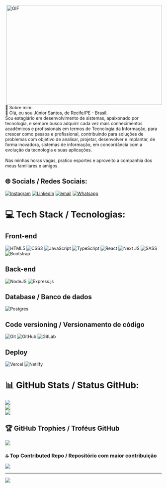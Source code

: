 <img align="right" alt="GIF" src="https://github.com/abhisheknaiidu/abhisheknaiidu/blob/master/code.gif?raw=true" width="500" height="320" />
💫 Sobre mim:<br>
👋 Olá, eu sou Júnior Santos, de Recife/PE - Brasil.<br>Sou estagiário em desenvolvimento de sistemas, apaixonado por tecnologia, e sempre busco adquirir cada vez mais conhecimentos acadêmicos e profissionais em termos de Tecnologia da Informação, para crescer como pessoa e profissional, contribuindo para soluções de problemas com objetivo de analisar, projetar, desenvolver e implantar, de forma inovadora, sistemas de informação, em concordância com a evolução da tecnologia e suas aplicações.<br><br>Nas minhas horas vagas, pratico esportes e aproveito a companhia dos meus familiares e amigos.


## 🌐 Socials / Redes Sociais:
[![Instagram](https://img.shields.io/badge/Instagram-%23E4405F.svg?logo=Instagram&logoColor=white)](https://instagram.com/https://www.instagram.com/junior_santos_86/) 
[![LinkedIn](https://img.shields.io/badge/LinkedIn-%230077B5.svg?logo=linkedin&logoColor=white)]([https://linkedin.com/in/https://www.linkedin.com/in/j%C3%BAnior-santos-838222236/](https://www.linkedin.com/in/j%C3%BAniorjsantos/)) 
[![email](https://img.shields.io/badge/Gmail-D14836?style=for-the-badge&logo=gmail&logoColor=white)](mailto:josejuniors.13@gmail.com)
[![Whatsapp](https://img.shields.io/badge/WhatsApp-25D366?style=for-the-badge&logo=whatsapp&logoColor=white)](https://wa.me/5581986282235)

# 💻 Tech Stack / Tecnologias:

## Front-end
![HTML5](https://img.shields.io/badge/html5-%23E34F26.svg?style=for-the-badge&logo=html5&logoColor=white) 
![CSS3](https://img.shields.io/badge/css3-%231572B6.svg?style=for-the-badge&logo=css3&logoColor=white) 
![JavaScript](https://img.shields.io/badge/javascript-%23323330.svg?style=for-the-badge&logo=javascript&logoColor=%23F7DF1E) 
![TypeScript](https://img.shields.io/badge/typescript-%23007ACC.svg?style=for-the-badge&logo=typescript&logoColor=white)
![React](https://img.shields.io/badge/react-%2320232a.svg?style=for-the-badge&logo=react&logoColor=%2361DAFB)
![Next JS](https://img.shields.io/badge/Next-black?style=for-the-badge&logo=next.js&logoColor=white)
![SASS](https://img.shields.io/badge/SASS-hotpink.svg?style=for-the-badge&logo=SASS&logoColor=white)
![Bootstrap](https://img.shields.io/badge/bootstrap-%238511FA.svg?style=for-the-badge&logo=bootstrap&logoColor=white)


## Back-end
![NodeJS](https://img.shields.io/badge/node.js-6DA55F?style=for-the-badge&logo=node.js&logoColor=white)
![Express.js](https://img.shields.io/badge/express.js-%23404d59.svg?style=for-the-badge&logo=express&logoColor=%2361DAFB)

## Database / Banco de dados
![Postgres](https://img.shields.io/badge/postgres-%23316192.svg?style=for-the-badge&logo=postgresql&logoColor=white)

## Code versioning / Versionamento de código
![Git](https://img.shields.io/badge/git-%23F05033.svg?style=for-the-badge&logo=git&logoColor=white)
![GitHub](https://img.shields.io/badge/github-%23121011.svg?style=for-the-badge&logo=github&logoColor=white)
![GitLab](https://img.shields.io/badge/gitlab-%23181717.svg?style=for-the-badge&logo=gitlab&logoColor=white)


## Deploy
![Vercel](https://img.shields.io/badge/vercel-%23000000.svg?style=for-the-badge&logo=vercel&logoColor=white) 
![Netlify](https://img.shields.io/badge/netlify-%23000000.svg?style=for-the-badge&logo=netlify&logoColor=#00C7B7)


# 📊 GitHub Stats / Status GitHub:
![](https://github-readme-stats.vercel.app/api?username=JuniorSantos1986&theme=radical&hide_border=false&include_all_commits=true&count_private=true)<br/>
![](https://github-readme-streak-stats.herokuapp.com/?user=JuniorSantos1986&theme=radical&hide_border=false)<br/>
![](https://github-readme-stats.vercel.app/api/top-langs/?username=JuniorSantos1986&theme=radical&hide_border=false&include_all_commits=true&count_private=true&layout=compact)

## 🏆 GitHub Trophies / Troféus GitHub
![](https://github-profile-trophy.vercel.app/?username=JuniorSantos1986&theme=radical&no-frame=false&no-bg=false&margin-w=4)

### 🔝 Top Contributed Repo / Repositório com maior contribuição
![](https://github-contributor-stats.vercel.app/api?username=JuniorSantos1986&limit=5&theme=dark&combine_all_yearly_contributions=true)

---
[![](https://visitcount.itsvg.in/api?id=JuniorSantos1986&icon=2&color=10)](https://visitcount.itsvg.in)
